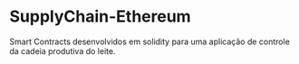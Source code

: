 # SupplyChain-Ethereum

Smart Contracts desenvolvidos em solidity para uma aplicação de controle da cadeia produtiva do leite.
